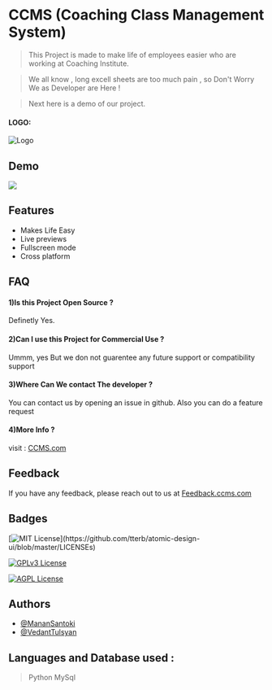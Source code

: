 
# CCMS (Coaching Class Management System)

>This Project is made to make life of employees easier who are working at Coaching Institute.

>We all know , long excell sheets are too much pain , so Don't Worry We as Developer are Here !

>Next here is a demo of our project.



#### LOGO:


![Logo](https://imagizer.imageshack.com/img923/3861/1wiuxc.png)

    
## Demo

![](https://media.giphy.com/media/LUw4qcMbbjo1xA8tHM/giphy.gif)


## Features

- Makes Life Easy
- Live previews
- Fullscreen mode
- Cross platform

  
## FAQ

#### 1)Is this Project Open Source ?

Definetly Yes.

#### 2)Can I use this Project for Commercial Use ?

Ummm, yes But we don not guarentee any future support or compatibility support

#### 3)Where Can We contact The developer ?

You can contact us by opening an issue in github. Also you can do a feature request

#### 4)More Info ?

visit : [CCMS.com](../../copyrightccms.wordpress.com)
## Feedback

If you have any feedback, please reach out to us at [Feedback.ccms.com](../../copyrightccms.wordpress.com)

  
## Badges



[![MIT License](https://img.shields.io/apm/l/atomic-design-ui.svg?)](https://github.com/tterb/atomic-design-ui/blob/master/LICENSEs)

[![GPLv3 License](https://img.shields.io/badge/License-GPL%20v3-yellow.svg)](https://opensource.org/licenses/)

[![AGPL License](https://img.shields.io/badge/license-AGPL-blue.svg)](http://www.gnu.org/licenses/agpl-3.0)

  
## Authors

- [@MananSantoki](https://github.com/Manan-Santoki)
- [@VedantTulsyan]()

  
## Languages and Database used : 

>Python
MySql





  
